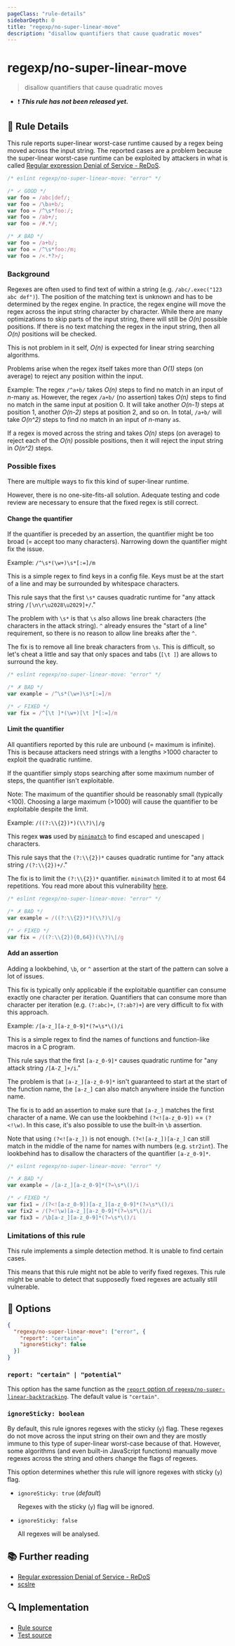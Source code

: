 ```yaml
---
pageClass: "rule-details"
sidebarDepth: 0
title: "regexp/no-super-linear-move"
description: "disallow quantifiers that cause quadratic moves"
---
```

# regexp/no-super-linear-move

> disallow quantifiers that cause quadratic moves

- :exclamation: <badge text="This rule has not been released yet." vertical="middle" type="error"> ***This rule has not been released yet.*** </badge>

## :book: Rule Details

This rule reports super-linear worst-case runtime caused by a regex being moved across the input string. The reported cases are a problem because the super-linear worst-case runtime can be exploited by attackers in what is called [Regular expression Denial of Service - ReDoS][1].

<eslint-code-block>

```js
/* eslint regexp/no-super-linear-move: "error" */

/* ✓ GOOD */
var foo = /abc|def/;
var foo = /\ba+b/;
var foo = /^\s*foo:/;
var foo = /ab+/;
var foo = /#.*/;

/* ✗ BAD */
var foo = /a+b/;
var foo = /^\s*foo:/m;
var foo = /<.*?>/;
```

</eslint-code-block>

### Background

Regexes are often used to find text of within a string (e.g. `/abc/.exec("123 abc def")`). The position of the matching text is unknown and has to be determined by the regex engine. In practice, the regex engine will move the regex across the input string character by character. While there are many optimizations to skip parts of the input string, there will still be _O(n)_ possible positions. If there is no text matching the regex in the input string, then all _O(n)_ positions will be checked.

This is not problem in it self, _O(n)_ is expected for linear string searching algorithms.

Problems arise when the regex itself takes more than _O(1)_ steps (on average) to reject any position within the input.

Example: The regex `/^a+b/` takes _O(n)_ steps to find no match in an input of _n_-many `a`s. However, the regex `/a+b/` (no assertion) takes _O(n)_ steps to find no match in the same input at position 0. It will take another _O(n-1)_ steps at position 1, another _O(n-2)_ steps at position 2, and so on. In total, `/a+b/` will take _O(n^2)_ steps to find no match in an input of _n_-many `a`s.

If a regex is moved across the string and takes _O(n)_ steps (on average) to reject each of the _O(n)_ possible positions, then it will reject the input string in _O(n^2)_ steps.

### Possible fixes

There are multiple ways to fix this kind of super-linear runtime.

However, there is no one-site-fits-all solution. Adequate testing and code review are necessary to ensure that the fixed regex is still correct.

#### Change the quantifier

If the quantifier is preceded by an assertion, the quantifier might be too broad (= accept too many characters). Narrowing down the quantifier might fix the issue.

Example: `/^\s*(\w+)\s*[:=]/m`

This is a simple regex to find keys in a config file. Keys must be at the start of a line and may be surrounded by whitespace characters.

This rule says that the first `\s*` causes quadratic runtime for "any attack string `/[\n\r\u2028\u2029]+/`."

The problem with `\s*` is that `\s` also allows line break characters (the characters in the attack string). `^` already ensures the "start of a line" requirement, so there is no reason to allow line breaks after the `^`.

The fix is to remove all line break characters from `\s`. This is difficult, so let's cheat a little and say that only spaces and tabs (`[\t ]`) are allows to surround the key.

<eslint-code-block>

```js
/* eslint regexp/no-super-linear-move: "error" */

/* ✗ BAD */
var example = /^\s*(\w+)\s*[:=]/m

/* ✓ FIXED */
var fix = /^[\t ]*(\w+)[\t ]*[:=]/m
```

</eslint-code-block>

#### Limit the quantifier

All quantifiers reported by this rule are unbound (= maximum is infinite). This is because attackers need strings with a lengths >1000 character to exploit the quadratic runtime.

If the quantifier simply stops searching after some maximum number of steps, the quantifier isn't exploitable.

Note: The maximum of the quantifier should be reasonably small (typically <100). Choosing a large maximum (>1000) will cause the quantifier to be exploitable despite the limit.

Example: `/((?:\\{2})*)(\\?)\|/g`

This regex **was** used by [`minimatch`](https://github.com/isaacs/minimatch) to find escaped and unescaped `|` characters.

This rule says that the `(?:\\{2})*` causes quadratic runtime for "any attack string `/(?:\\{2})+/`."

The fix is to limit the `(?:\\{2})*` quantifier. `minimatch` limited it to at most 64 repetitions. You read more about this vulnerability [here](https://medium.com/node-security/minimatch-redos-vulnerability-590da24e6d3c).

<eslint-code-block>

```js
/* eslint regexp/no-super-linear-move: "error" */

/* ✗ BAD */
var example = /((?:\\{2})*)(\\?)\|/g

/* ✓ FIXED */
var fix = /((?:\\{2}){0,64})(\\?)\|/g
```

</eslint-code-block>

#### Add an assertion

Adding a lookbehind, `\b`, or `^` assertion at the start of the pattern can solve a lot of issues.

This fix is typically only applicable if the exploitable quantifier can consume exactly one character per iteration. Quantifiers that can consume more than character per iteration (e.g. `(?:abc)+`, `(?:ab?)+`) are very difficult to fix with this approach.

Example: `/[a-z_][a-z_0-9]*(?=\s*\()/i`

This is a simple regex to find the names of functions and function-like macros in a C program.

This rule says that the first `[a-z_0-9]*` causes quadratic runtime for "any attack string `/[A-Z_]+/i`."

The problem is that `[a-z_][a-z_0-9]*` isn't guaranteed to start at the start of the function name, the `[a-z_]` can also match anywhere inside the function name.

The fix is to add an assertion to make sure that `[a-z_]` matches the first character of a name. We can use the lookbehind `(?<![a-z_0-9])` == `(?<!\w)`. In this case, it's also possible to use the built-in `\b` assertion.

Note that using `(?<![a-z_])` is not enough. `(?<![a-z_])[a-z_]` can still match in the middle of the name for names with numbers (e.g. `str2int`). The lookbehind has to disallow the characters of the quantifier `[a-z_0-9]*`.

<eslint-code-block>

```js
/* eslint regexp/no-super-linear-move: "error" */

/* ✗ BAD */
var example = /[a-z_][a-z_0-9]*(?=\s*\()/i

/* ✓ FIXED */
var fix1 = /(?<![a-z_0-9])[a-z_][a-z_0-9]*(?=\s*\()/i
var fix2 = /(?<!\w)[a-z_][a-z_0-9]*(?=\s*\()/i
var fix3 = /\b[a-z_][a-z_0-9]*(?=\s*\()/i
```

</eslint-code-block>

### Limitations of this rule

This rule implements a simple detection method. It is unable to find certain cases.

This means that this rule might not be able to verify fixed regexes. This rule might be unable to detect that supposedly fixed regexes are actually still vulnerable.


## :wrench: Options

```json
{
  "regexp/no-super-linear-move": ["error", {
    "report": "certain",
    "ignoreSticky": false
  }]
}
```

### `report: "certain" | "potential"`

This option has the same function as the [`report` option of `regexp/no-super-linear-backtracking`](./no-super-linear-backtracking.html#report). The default value is `"certain"`.

### `ignoreSticky: boolean`

By default, this rule ignores regexes with the sticky (`y`) flag. These regexes do not move across the input string on their own and they are mostly immune to this type of super-linear worst-case because of that. However, some algorithms (and even built-in JavaScript functions) manually move regexes across the string and others change the flags of regexes.

This option determines whether this rule will ignore regexes with sticky (`y`) flag.

- `ignoreSticky: true`  (_default_)

  Regexes with the sticky (`y`) flag will be ignored.

- `ignoreSticky: false`

  All regexes will be analysed.


## :books: Further reading

- [Regular expression Denial of Service - ReDoS][1]
- [scslre]

[1]: https://owasp.org/www-community/attacks/Regular_expression_Denial_of_Service_-_ReDoS
[scslre]: https://github.com/RunDevelopment/scslre

## :mag: Implementation

- [Rule source](https://github.com/ota-meshi/eslint-plugin-regexp/blob/master/lib/rules/no-super-linear-move.ts)
- [Test source](https://github.com/ota-meshi/eslint-plugin-regexp/blob/master/tests/lib/rules/no-super-linear-move.ts)
